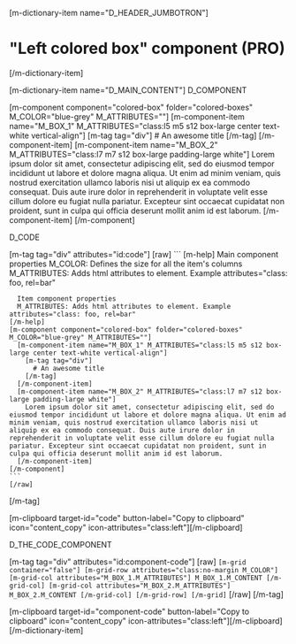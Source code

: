 [m-dictionary-item name="D_HEADER_JUMBOTRON"]
  # "Left colored box" component (PRO)
[/m-dictionary-item]

[m-dictionary-item name="D_MAIN_CONTENT"]
  D_COMPONENT

  [m-component component="colored-box" folder="colored-boxes" M_COLOR="blue-grey" M_ATTRIBUTES=""]
    [m-component-item name="M_BOX_1" M_ATTRIBUTES="class:l5 m5 s12 box-large center text-white vertical-align"]
      [m-tag tag="div"]
        # An awesome title
      [/m-tag]
    [/m-component-item]
    [m-component-item name="M_BOX_2" M_ATTRIBUTES="class:l7 m7 s12 box-large padding-large white"]
      Lorem ipsum dolor sit amet, consectetur adipiscing elit, sed do eiusmod tempor incididunt ut labore et dolore magna aliqua. Ut enim ad minim veniam, quis nostrud exercitation ullamco laboris nisi ut aliquip ex ea commodo consequat. Duis aute irure dolor in reprehenderit in voluptate velit esse cillum dolore eu fugiat nulla pariatur. Excepteur sint occaecat cupidatat non proident, sunt in culpa qui officia deserunt mollit anim id est laborum.
    [/m-component-item]
  [/m-component]  

  D_CODE

  [m-tag tag="div" attributes="id:code"]
    [raw]
    ```
    [m-help]
      Main component properties
      M_COLOR: Defines the size for all the item's columns
      M_ATTRIBUTES: Adds html attributes to element. Example attributes="class: foo, rel=bar"

      Item component properties
      M_ATTRIBUTES: Adds html attributes to element. Example attributes="class: foo, rel=bar"
    [/m-help]
    [m-component component="colored-box" folder="colored-boxes" M_COLOR="blue-grey" M_ATTRIBUTES=""]
      [m-component-item name="M_BOX_1" M_ATTRIBUTES="class:l5 m5 s12 box-large center text-white vertical-align"]
        [m-tag tag="div"]
          # An awesome title
        [/m-tag]
      [/m-component-item]
      [m-component-item name="M_BOX_2" M_ATTRIBUTES="class:l7 m7 s12 box-large padding-large white"]
        Lorem ipsum dolor sit amet, consectetur adipiscing elit, sed do eiusmod tempor incididunt ut labore et dolore magna aliqua. Ut enim ad minim veniam, quis nostrud exercitation ullamco laboris nisi ut aliquip ex ea commodo consequat. Duis aute irure dolor in reprehenderit in voluptate velit esse cillum dolore eu fugiat nulla pariatur. Excepteur sint occaecat cupidatat non proident, sunt in culpa qui officia deserunt mollit anim id est laborum.
      [/m-component-item]
    [/m-component]  
    ```
    [/raw]
  [/m-tag]  

  [m-clipboard target-id="code" button-label="Copy to clipboard" icon="content_copy" icon-attributes="class:left"][/m-clipboard]

  D_THE_CODE_COMPONENT

  [m-tag tag="div" attributes="id:component-code"]
    [raw]
    ```
    [m-grid container="false"]
      [m-grid-row attributes="class:no-margin M_COLOR"]
        [m-grid-col attributes="M_BOX_1.M_ATTRIBUTES"]
          M_BOX_1.M_CONTENT
        [/m-grid-col]
        [m-grid-col attributes="M_BOX_2.M_ATTRIBUTES"]
          M_BOX_2.M_CONTENT
        [/m-grid-col]
      [/m-grid-row]
    [/m-grid]
    ```
    [/raw]
  [/m-tag]  

  [m-clipboard target-id="component-code" button-label="Copy to clipboard" icon="content_copy" icon-attributes="class:left"][/m-clipboard]
[/m-dictionary-item]
